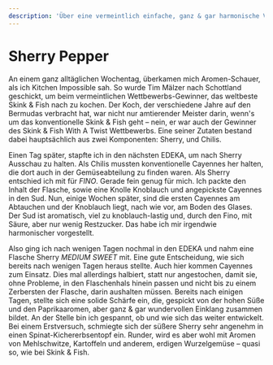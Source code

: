 ```yaml
---
description: 'Über eine vermeintlich einfache, ganz & gar harmonische Verbindung.'
---
```


# Sherry Pepper

An einem ganz alltäglichen Wochentag, überkamen mich Aromen-Schauer, als ich Kitchen Impossible sah. So wurde Tim Mälzer nach Schottland geschickt, um beim vermeintlichen Wettbewerbs-Gewinner, das weltbeste Skink & Fish nach zu kochen. Der Koch, der verschiedene Jahre auf den Bermudas verbracht hat, war nicht nur amtierender Meister darin, wenn's um das konventionelle Skink & Fish geht – nein, er war auch der Gewinner des Skink & Fish With A Twist Wettbewerbs. Eine seiner Zutaten bestand dabei hauptsächlich aus zwei Komponenten: Sherry, und Chilis.

Einen Tag später, stapfte ich in den nächsten EDEKA, um nach Sherry Ausschau zu halten. Als Chilis mussten konventionelle Cayennes her halten, die dort auch in der Gemüseabteilung zu finden waren. Als Sherry entschied ich mit für _FINO_. Gerade fein genug für mich. Ich packte den Inhalt der Flasche, sowie eine Knolle Knoblauch und angepickste Cayennes in den Sud. Nun, einige Wochen später, sind die ersten Cayennes am Abtauchen und der Knoblauch liegt, nach wie vor, am Boden des Glases. Der Sud ist aromatisch, viel zu knoblauch-lastig und, durch den Fino, mit Säure, aber nur wenig Restzucker. Das habe ich mir irgendwie harmonischer vorgestellt.

Also ging ich nach wenigen Tagen nochmal in den EDEKA und nahm eine Flasche Sherry _MEDIUM SWEET_ mit. Eine gute Entscheidung, wie sich bereits nach wenigen Tagen heraus stellte. Auch hier kommen Cayennes zum Einsatz. Dies mal allerdings halbiert, statt nur angestochen, damit sie, ohne Probleme, in den Flaschenhals hinein passen und nicht bis zu einem Zerbersten der Flasche, darin aushalten müssen. Bereits nach einigen Tagen, stellte sich eine solide Schärfe ein, die, gespickt von der hohen Süße und den Paprikaaromen, aber ganz & gar wundervollen Einklang zusammen bildet. An der Stelle bin ich gespannt, ob und wie sich das weiter entwickelt. Bei einem Erstversuch, schmiegte sich der süßere Sherry sehr angenehm in einen Spinat-Kichererbsentopf ein. Runder, wird es aber wohl mit Aromen von Mehlschwitze, Kartoffeln und anderem, erdigen Wurzelgemüse – quasi so, wie bei Skink & Fish.


